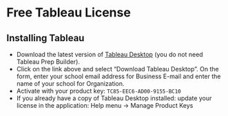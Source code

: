 # Free Tableau License

## Installing Tableau

- Download the latest version of [Tableau Desktop](https://www.tableau.com/tft/activation) (you do not need Tableau Prep Builder).
- Click on the link above and select “Download Tableau Desktop”. On the form, enter your school email address for Business E-mail and enter the name of your school for Organization.
- Activate with your product key: `TC85-EEC6-AD00-9155-BC10`
- If you already have a copy of Tableau Desktop installed: update your license in the application: Help menu → Manage Product Keys